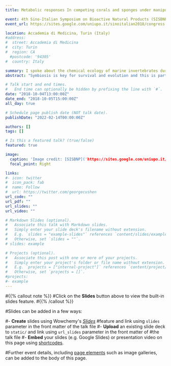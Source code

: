 ```yaml
---
title: Metabolic responses In competing corals and sponges under manipulated microbiome distress

event: 4th Sino-Italian Symposium on Bioactive Natural Products (SISBNP) 2018
event_url: https://sites.google.com/uniupo.it/sinoitalian2018/congress

location: Accademia di Medicina, Turin (Italy)
#address:
#  street: Accademia di Medicina
#  city: Turin
#  region: CA
  #postcode: '94305'
#  country: Italy

summary: I spoke about the chemical ecology of marine invertebrates during my research phase of my MSc at CNR, Pozzuoli.
abstract: "Symbiosis is key for survival and evolution and this is particularly true in coral reefs. The major reef-forming organisms are calcareous architects –scleractinian corals–, and their fundamental spatial competitors are bioeroding organisms –mainly boring sponges. These metazoa are strict holobionts: metaorganismal systems composed by the host and its associated microbiota (Bacteria, Archaea, microalgae, Fungi, Virus). Endosymbionts provide nutrients and bioactive metabolites that confer adaptation capabilities and ecological competence, permitting hosts to expand their biological niche and environmental resistance. Due to Global Climate Change and other impacts (e.g., ocean acidification) symbiotic partnerships can get disrupted, affecting the equilibrium of whole ecosystems. Although the exact roles of associated microbiomes are still obscure, they are known to contribute to reefs’ dynamics by promoting, on the one hand, bioconstruction, and on the other bioerosion. In a warming, acidified environment, bioerosion tends to be favored (accelerated) respect to coral growth and the stability of coral reefs declines, as is already occurring in Caribbean systems. Coral reefs are tremendously productive and biodiverse, furnishing humans with inestimable benefits, through fisheries, tourism, coastal protection and drug discovery. Associated microbial communities become key to conserve these systems, in terms of understanding nutrients cycling and communities ecological networks. To determine the significance of microbial symbiosis, we exposed the predominant coral Siderastrea siderea and the excavating sponge Cliona delitrix to combined antibiotic treatments and menthol/light manipulations. This enabled to create holobionts with modified (distressed) microbiomes (aposymbiotic), mimicking what holobionts could experience under environmental stress. We analyzed chemical parameters to elucidate metabolic phenotypic patterns related to healthy microbiome recovery, spatial competition, nutrition and acclimatization. In subsequent analysis, microbiom, and isotopic diversity data will be correlated to chemoecological information for a mechanistic understanding of mutualistic relationships in a changing world."

# Talk start and end times.
#   End time can optionally be hidden by prefixing the line with `#`.
date: "2018-10-04T13:00:00Z"
date_end: "2018-10-05T15:00:00Z"
all_day: true

# Schedule page publish date (NOT talk date).
publishDate: "2022-02-14T00:00:00Z"

authors: []
tags: []

# Is this a featured talk? (true/false)
featured: true

image:
  caption: 'Image credit: [SISBNP]('https://sites.google.com/uniupo.it/sinoitalian2018/photo-gallery')'
  focal_point: Right

links:
#- icon: twitter
#  icon_pack: fab
#  name: Follow
#  url: https://twitter.com/georgecushen
url_code: ""
url_pdf: ""
url_slides: ""
url_video: ""

# Markdown Slides (optional).
#   Associate this talk with Markdown slides.
#   Simply enter your slide deck's filename without extension.
#   E.g. `slides = "example-slides"` references `content/slides/example-slides.md`.
#   Otherwise, set `slides = ""`.
# slides: example

# Projects (optional).
#   Associate this post with one or more of your projects.
#   Simply enter your project's folder or file name without extension.
#   E.g. `projects = ["internal-project"]` references `content/project/deep-learning/index.md`.
#   Otherwise, set `projects = []`.
#projects:
#- example
---
```


#{{% callout note %}}
#Click on the **Slides** button above to view the built-in slides feature.
#{{% /callout %}}

#Slides can be added in a few ways:

#- **Create** slides using Wowchemy's [*Slides*](https://wowchemy.com/docs/managing-content/#create-slides) #feature and link using `slides` parameter in the front matter of the talk file
#- **Upload** an existing slide deck to `static/` and link using `url_slides` parameter in the front matter of #the talk file
#- **Embed** your slides (e.g. Google Slides) or presentation video on this page using [shortcodes](https://wowchemy.com/docs/writing-markdown-latex/).

#Further event details, including [page elements](https://wowchemy.com/docs/writing-markdown-latex/) such as image galleries, can be added to the body of this page.
